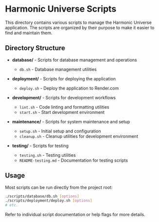 # Harmonic Universe Scripts

This directory contains various scripts to manage the Harmonic Universe application. The scripts are organized by their purpose to make it easier to find and maintain them.

## Directory Structure

- **database/** - Scripts for database management and operations
  - `db.sh` - Database management utilities

- **deployment/** - Scripts for deploying the application
  - `deploy.sh` - Deploy the application to Render.com

- **development/** - Scripts for development workflows
  - `lint.sh` - Code linting and formatting utilities
  - `start.sh` - Start development environment

- **maintenance/** - Scripts for system maintenance and setup
  - `setup.sh` - Initial setup and configuration
  - `cleanup.sh` - Cleanup utilities for development environment

- **testing/** - Scripts for testing
  - `testing.sh` - Testing utilities
  - `README-testing.md` - Documentation for testing scripts

## Usage

Most scripts can be run directly from the project root:

```bash
./scripts/database/db.sh [options]
./scripts/deployment/deploy.sh [options]
# etc.
```

Refer to individual script documentation or help flags for more details. 